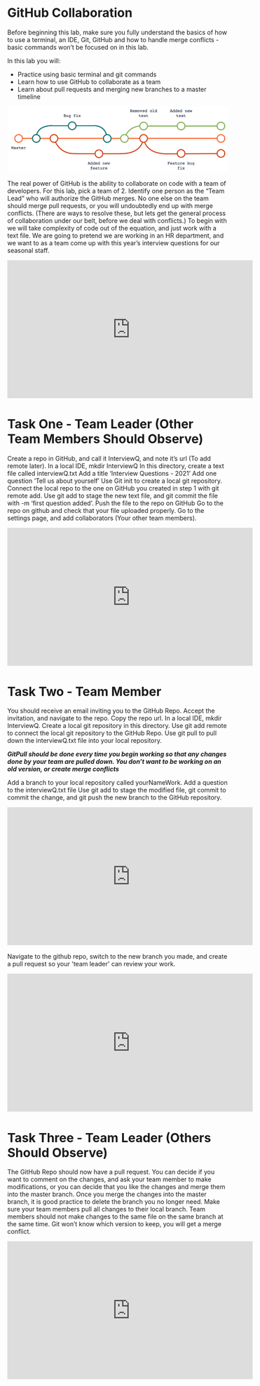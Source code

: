 # GitHub Collaboration

Before beginning this lab, make sure you fully understand the basics of how to use a terminal, an IDE, Git, GitHub and how to handle merge conflicts - basic commands won’t be focused on in this lab.

In this lab you will:
* Practice using basic terminal and git commands
* Learn how to use GitHub to collaborate as a team
* Learn about pull requests and merging new branches to a master timeline

![gitTimeline](https://raw.githubusercontent.com/jmichalenko/GitCollaboration/main/GitCollaboration.png)

The real power of GitHub is the ability to collaborate on code with a team of developers.  For this lab, pick a team of 2. Identify one person as the “Team Lead” who will authorize the GitHub merges.  No one else on the team should merge pull requests, or you will undoubtedly end up with merge conflicts. (There are ways to resolve these, but lets get the general process of collaboration under our belt, before we deal with conflicts.)  To begin with we will take complexity of code out of the equation, and just work with a text file.  We are going to pretend we are working in an HR department, and we want to as a team come up with this year’s interview questions for our seasonal staff.

<iframe width="560" height="315" src="https://www.youtube.com/embed/w3jLJU7DT5E" frameborder="0" allow="accelerometer; autoplay; clipboard-write; encrypted-media; gyroscope; picture-in-picture" allowfullscreen></iframe>

# Task One - Team Leader (Other Team Members Should Observe)

Create a repo in GitHub, and call it InterviewQ, and note it’s url (To add remote later).
In a local IDE, mkdir InterviewQ 
In this directory, create a text file called interviewQ.txt
Add a title ‘Interview Questions - 2021’
Add one question ‘Tell us about yourself’
Use Git init to create a local git repository.  Connect the local repo to the one on GitHub you created in step 1 with git remote add.  Use git add to stage the new text file, and git commit the file with -m ‘first question added’. Push the file to the repo on GitHub
Go to the repo on github and check that your file uploaded properly. 
Go to the settings page, and add collaborators (Your other team members).

<iframe width="560" height="315" src="https://www.youtube.com/embed/jY4ZOVTkL6Q" frameborder="0" allow="accelerometer; autoplay; clipboard-write; encrypted-media; gyroscope; picture-in-picture" allowfullscreen></iframe>

# Task Two - Team Member

You should receive an email inviting you to the GitHub Repo.  Accept the invitation, and navigate to the repo.  Copy the repo url.
In a local IDE, mkdir InterviewQ.  Create a local git repository in this directory.  Use git add remote to connect the local git repository to the GitHub Repo.
Use git pull to pull down the interviewQ.txt file into your local repository. 

***GitPull should be done every time you begin working so that any changes done by your team are pulled down.  You don’t want to be working on an old version, or create merge conflicts***

Add a branch to your local repository called yourNameWork.
Add a question to the interviewQ.txt file
Use git add to stage the modified file, git commit to commit the change, and git push the new branch to the GitHub repository.

<iframe width="560" height="315" src="https://www.youtube.com/embed/K44on6PVgRU" frameborder="0" allow="accelerometer; autoplay; clipboard-write; encrypted-media; gyroscope; picture-in-picture" allowfullscreen></iframe>

Navigate to the github repo, switch to the new branch you made, and create a pull request so your 'team leader' can review your work.

<iframe width="560" height="315" src="https://www.youtube.com/embed/8HQjXQAvbJg" frameborder="0" allow="accelerometer; autoplay; clipboard-write; encrypted-media; gyroscope; picture-in-picture" allowfullscreen></iframe>

# Task Three - Team Leader (Others Should Observe)

 The GitHub Repo should now have a pull request. You can decide if you want to comment on the changes, and ask your team member to make modifications, or you can decide that you like the changes and merge them into the master branch.
Once you merge the changes into the master branch, it is good practice to delete the branch you no longer need.
Make sure your team members pull all changes to their local branch.
Team members should not make changes to the same file on the same branch at the same time.  Git won’t know which version to keep, you will get a merge conflict.

<iframe width="560" height="315" src="https://www.youtube.com/embed/xRFh4AXGQE0" frameborder="0" allow="accelerometer; autoplay; clipboard-write; encrypted-media; gyroscope; picture-in-picture" allowfullscreen></iframe>


